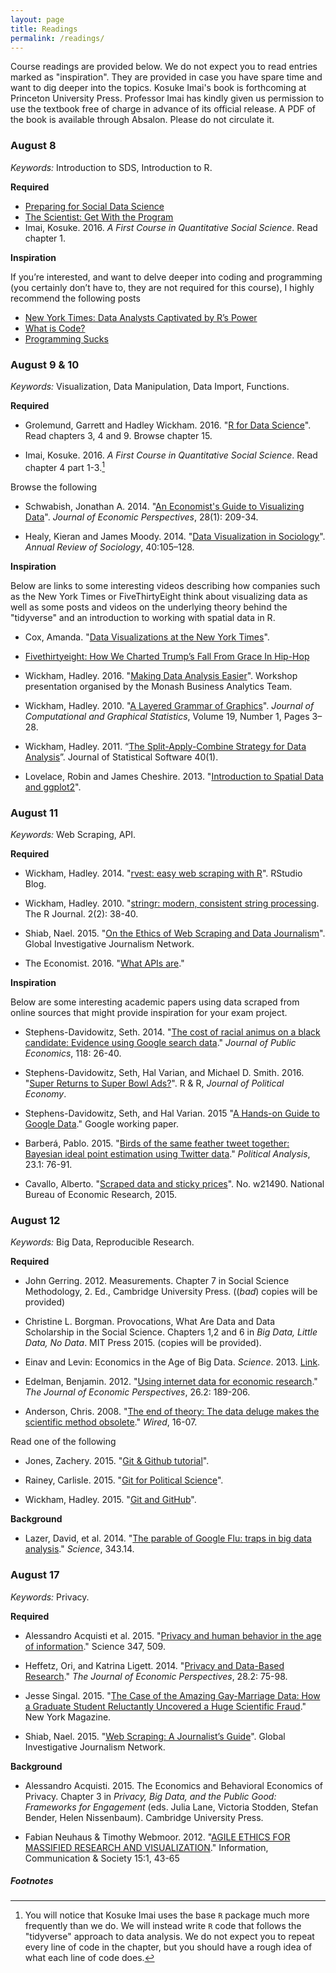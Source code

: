 ```yaml
---
layout: page
title: Readings
permalink: /readings/
---
```


Course readings are provided below. We do not expect you to read entries marked as "inspiration". They are provided in case you have spare time and want to dig deeper into the topics. Kosuke Imai's book is forthcoming at Princeton University Press. Professor Imai has kindly given us permission to use the textbook free of charge in advance of its official release. A PDF of the book is available through Absalon. Please do not circulate it.

### August 8
*Keywords:* Introduction to SDS, Introduction to R.

**Required**

- [Preparing for Social Data Science](https://sebastianbarfort.github.io/sds_summer/posts/2016/08/01/preparing-for-sds.html)
- [The Scientist: Get With the Program](http://www.the-scientist.com/?articles.view/articleNo/43632/title/Get-With-the-Program/)
- Imai, Kosuke. 2016. *A First Course in Quantitative Social Science*. Read chapter 1.

**Inspiration**

If you’re interested, and want to delve deeper into coding and programming (you certainly don’t have to, they are not required for this course), I highly recommend the following
posts

- [New York Times: Data Analysts Captivated by R’s Power](http://www.nytimes.com/2009/01/07/technology/business-computing/07program.html?pagewanted=all)
- [What is Code?](http://www.bloomberg.com/graphics/2015-paul-ford-what-is-code/?cmpid=twtr1)
- [Programming Sucks](http://www.stilldrinking.org/programming-sucks)

### August 9 & 10
*Keywords:* Visualization, Data Manipulation, Data Import, Functions.

**Required**

- Grolemund, Garrett and Hadley Wickham. 2016. "[R for Data Science](http://r4ds.had.co.nz/)". Read chapters 3, 4 and 9. Browse chapter 15.

- Imai, Kosuke. 2016. *A First Course in Quantitative Social Science*. Read chapter 4 part 1-3.[^rnote]

[^rnote]: You will notice that Kosuke Imai uses the base `R` package much more frequently than we do. We will instead write `R` code that follows the "tidyverse" approach to data analysis. We do not expect you to repeat every line of code in the chapter, but you should have a rough idea of what each line of code does.

Browse the following

- Schwabish, Jonathan A. 2014. "[An Economist's Guide to Visualizing Data](https://www.aeaweb.org/articles.php?doi=10.1257/jep.28.1.209)". *Journal of Economic Perspectives*, 28(1): 209-34.

- Healy, Kieran and James Moody. 2014. "[Data Visualization in Sociology](http://kieranhealy.org/files/papers/data-visualization.pdf)". *Annual Review of Sociology*, 40:105–128.


**Inspiration**

Below are links to some interesting videos describing how companies such as the New York Times or FiveThirtyEight think about visualizing data as well as some posts and videos on the underlying theory behind the "tidyverse" and an introduction to working with spatial data in R.

- Cox, Amanda. "[Data Visualizations at the New York Times](https://www.youtube.com/watch?v=IBfjEEkK3lk)".

- [Fivethirtyeight: How We Charted Trump’s Fall From Grace In Hip-Hop](https://fivethirtyeight.com/features/how-we-charted-trumps-fall-from-grace-in-hip-hop/)

- Wickham, Hadley. 2016. "[Making Data Analysis Easier](https://www.youtube.com/watch?v=hRNUgwAFZtQ)". Workshop presentation organised by the Monash Business Analytics Team.

- Wickham, Hadley. 2010. "[A Layered Grammar of Graphics](http://byrneslab.net/classes/biol607/readings/wickham_layered-grammar.pdf)". *Journal of Computational and Graphical Statistics*, Volume 19, Number 1, Pages 3–28.

- Wickham, Hadley. 2011. “[The Split-Apply-Combine Strategy for Data Analysis](http://www.jstatsoft.org/article/view/v040i01)”. Journal of Statistical Software 40(1).

- Lovelace, Robin and James Cheshire. 2013. "[Introduction to Spatial Data and ggplot2](http://spatial.ly/2013/12/introduction-spatial-data-ggplot2/)".

### August 11
*Keywords:* Web Scraping, API.

**Required**

- Wickham, Hadley. 2014. "[rvest: easy web scraping with R](http://blog.rstudio.org/2014/11/24/rvest-easy-web-scraping-with-r/)". RStudio Blog.

- Wickham, Hadley. 2010. "[stringr: modern, consistent string processing](https://journal.r-project.org/archive/2010-2/RJournal_2010-2_Wickham.pdf). The R Journal. 2(2): 38-40.

- Shiab, Nael. 2015. "[On the Ethics of Web Scraping and Data Journalism](http://gijn.org/2015/08/12/on-the-ethics-of-web-scraping-and-data-journalism/)". Global Investigative Journalism Network.

- The Economist. 2016. "[What APIs are](http://www.economist.com/blogs/economist-explains/2016/05/economist-explains-20?fsrc=scn/tw/te/bl/ed/)."

**Inspiration**

Below are some interesting academic papers using data scraped from online sources that might provide inspiration for your exam project.

- Stephens-Davidowitz, Seth. 2014. "[The cost of racial animus on a black candidate: Evidence using Google search data](http://www.sciencedirect.com/science/article/pii/S0047272714000929)." *Journal of Public Economics*, 118: 26-40.

- Stephens-Davidowitz, Seth, Hal Varian, and Michael D. Smith. 2016. "[Super Returns to Super Bowl Ads?](http://people.ischool.berkeley.edu/~hal/Papers/2015/super.pdf)". R & R, *Journal of Political Economy*.

- Stephens-Davidowitz, Seth, and Hal Varian. 2015 "[A Hands-on Guide to Google Data](https://www.aeaweb.org/aea/2016conference/program/retrieve.php?pdfid=772)." Google working paper.

- Barberá, Pablo. 2015. "[Birds of the same feather tweet together: Bayesian ideal point estimation using Twitter data](http://pan.oxfordjournals.org/content/23/1/76.short)." *Political Analysis*, 23.1: 76-91.

- Cavallo, Alberto. "[Scraped data and sticky prices](http://www.aeaweb.org/aea/2011conference/program/retrieve.php?pdfid=403)". No. w21490. National Bureau of Economic Research, 2015.

### August 12

*Keywords:* Big Data, Reproducible Research.

**Required**

- John Gerring. 2012. Measurements. Chapter 7 in Social Science Methodology, 2. Ed., Cambridge University Press. ((*bad*) copies will be provided)

- Christine L. Borgman. Provocations, What Are Data and Data Scholarship in the Social Science. Chapters 1,2 and 6 in *Big Data, Little Data, No Data*. MIT Press 2015. (copies will be provided).

- Einav and Levin: Economics in the Age of Big Data. *Science*. 2013. [Link](http://www.sciencemag.org/content/346/6210/1243089.full.pdf?keytype=ref&siteid=sci&ijkey=Jj7wCy7hhth4M).

- Edelman, Benjamin. 2012. "[Using internet data for economic research](http://www.jstor.org/stable/41495310)." *The Journal of Economic Perspectives*, 26.2: 189-206.

- Anderson, Chris. 2008. "[The end of theory: The data deluge makes the scientific method obsolete](http://www.uvm.edu/~cmplxsys/wordpress/wp-content/uploads/reading-group/pdfs/2008/anderson2008.pdf)." *Wired*, 16-07.

Read one of the following

- Jones, Zachery. 2015. "[Git & Github tutorial](http://zmjones.com/git-github-tutorial/)".

- Rainey, Carlisle. 2015. "[Git for Political Science](https://github.com/carlislerainey/git-for-political-science)".

- Wickham, Hadley. 2015. "[Git and GitHub](http://r-pkgs.had.co.nz/git.html)".

**Background**

- Lazer, David, et al. 2014. "[The parable of Google Flu: traps in big data analysis](http://gking.harvard.edu/files/gking/files/0314policyforumff.pdf)." *Science*, 343.14.

### August 17

*Keywords:* Privacy.

**Required**

- Alessandro Acquisti et al. 2015. "[Privacy and human behavior in the age of information](http://science.sciencemag.org/content/347/6221/509.full.pdf+html)." Science 347, 509.

- Heffetz, Ori, and Katrina Ligett. 2014. "[Privacy and Data-Based Research](pubs.aeaweb.org/doi/pdfplus/10.1257/jep.28.2.75)." *The Journal of Economic Perspectives*, 28.2: 75-98.

- Jesse Singal. 2015. "[The Case of the Amazing Gay-Marriage Data: How a Graduate Student Reluctantly Uncovered a Huge Scientific Fraud](http://nymag.com/scienceofus/2015/05/how-a-grad-student-uncovered-a-huge-fraud.html)." New York Magazine.

- Shiab, Nael. 2015. "[Web Scraping: A Journalist’s Guide](http://gijn.org/2015/08/11/web-scraping-a-journalists-guide/)". Global Investigative Journalism Network.

**Background**

- Alessandro Acquisti. 2015. The Economics and Behavioral Economics of Privacy. Chapter 3 in *Privacy, Big Data, and the Public Good: Frameworks for Engagement* (eds. Julia Lane, Victoria Stodden, Stefan Bender, Helen Nissenbaum). Cambridge University Press.

- Fabian Neuhaus & Timothy Webmoor. 2012. "[AGILE ETHICS FOR MASSIFIED RESEARCH AND VISUALIZATION](http://www.tandfonline.com/doi/abs/10.1080/1369118X.2011.616519)." Information, Communication & Society 15:1, 43-65

##### Footnotes
